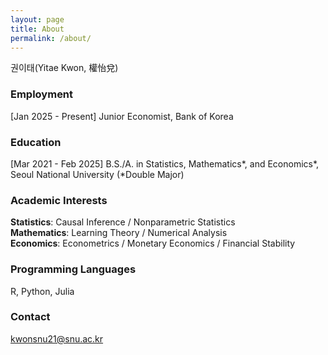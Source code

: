 ```yaml
---
layout: page
title: About
permalink: /about/
---
```


권이태(Yitae Kwon, 權怡兌)

### Employment

[Jan 2025 - Present] Junior Economist, Bank of Korea 

### Education

[Mar 2021 - Feb 2025] B.S./A. in Statistics, Mathematics\*, and Economics\*, Seoul National University (\*Double Major)

### Academic Interests
**Statistics**: Causal Inference / Nonparametric Statistics<br>
**Mathematics**: Learning Theory / Numerical Analysis<br>
**Economics**: Econometrics / Monetary Economics / Financial Stability

### Programming Languages
R, Python, Julia

### Contact

[kwonsnu21@snu.ac.kr](mailto:kwonsnu21@snu.ac.kr)